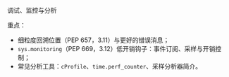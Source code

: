 调试、监控与分析

重点：
- 细粒度回溯位置（PEP 657，3.11）与更好的错误消息；
- `sys.monitoring`（PEP 669，3.12）低开销钩子：事件订阅、采样与开销控制；
- 常见分析工具：`cProfile`、`time.perf_counter`、采样分析器简介。


